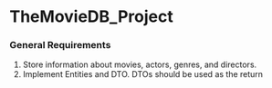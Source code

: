 # TheMovieDB_Project

### General Requirements
1. Store information about movies, actors, genres, and directors.
2. Implement Entities and DTO. DTOs should be used as the return
